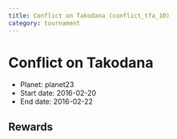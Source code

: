 ```yaml
---
title: Conflict on Takodana (conflict_tfa_10)
category: tournament
---
```

# Conflict on Takodana

  * Planet: planet23
  * Start date: 2016-02-20
  * End date: 2016-02-22

## Rewards

